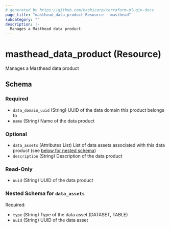 ```yaml
---
# generated by https://github.com/hashicorp/terraform-plugin-docs
page_title: "masthead_data_product Resource - masthead"
subcategory: ""
description: |-
  Manages a Masthead data product
---
```


# masthead_data_product (Resource)

Manages a Masthead data product



<!-- schema generated by tfplugindocs -->
## Schema

### Required

- `data_domain_uuid` (String) UUID of the data domain this product belongs to
- `name` (String) Name of the data product

### Optional

- `data_assets` (Attributes List) List of data assets associated with this data product (see [below for nested schema](#nestedatt--data_assets))
- `description` (String) Description of the data product

### Read-Only

- `uuid` (String) UUID of the data product

<a id="nestedatt--data_assets"></a>
### Nested Schema for `data_assets`

Required:

- `type` (String) Type of the data asset (DATASET, TABLE)
- `uuid` (String) UUID of the data asset
